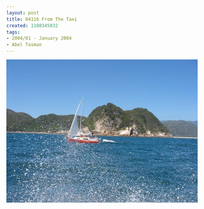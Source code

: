 ```yaml
---
layout: post
title: 04116 From The Taxi
created: 1100345032
tags:
- 2004/01 - January 2004
- Abel Tasman
---
```


<img src="/image/images/04116_from_the_taxi-1461.jpg"/>

